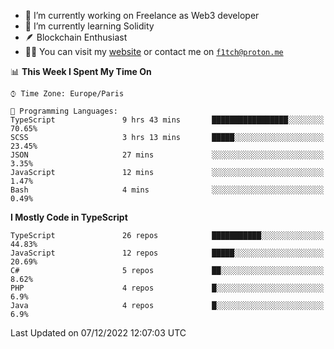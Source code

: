 - 🔭 I’m currently working on Freelance as Web3 developer
- 🌱 I’m currently learning Solidity
- 🪶 Blockchain Enthusiast
- 👨‍💻 You can visit my [website](https://f1tch.xyz) or contact me on [`f1tch@proton.me`](mailto:f1tch@proton.me)

<!--START_SECTION:waka-->
📊 **This Week I Spent My Time On** 

```text
⌚︎ Time Zone: Europe/Paris

💬 Programming Languages: 
TypeScript               9 hrs 43 mins       █████████████████░░░░░░░░   70.65% 
SCSS                     3 hrs 13 mins       █████░░░░░░░░░░░░░░░░░░░░   23.45% 
JSON                     27 mins             ░░░░░░░░░░░░░░░░░░░░░░░░░   3.35% 
JavaScript               12 mins             ░░░░░░░░░░░░░░░░░░░░░░░░░   1.47% 
Bash                     4 mins              ░░░░░░░░░░░░░░░░░░░░░░░░░   0.49%

```

**I Mostly Code in TypeScript** 

```text
TypeScript               26 repos            ███████████░░░░░░░░░░░░░░   44.83% 
JavaScript               12 repos            █████░░░░░░░░░░░░░░░░░░░░   20.69% 
C#                       5 repos             ██░░░░░░░░░░░░░░░░░░░░░░░   8.62% 
PHP                      4 repos             █░░░░░░░░░░░░░░░░░░░░░░░░   6.9% 
Java                     4 repos             █░░░░░░░░░░░░░░░░░░░░░░░░   6.9%

```



 Last Updated on 07/12/2022 12:07:03 UTC
<!--END_SECTION:waka-->
